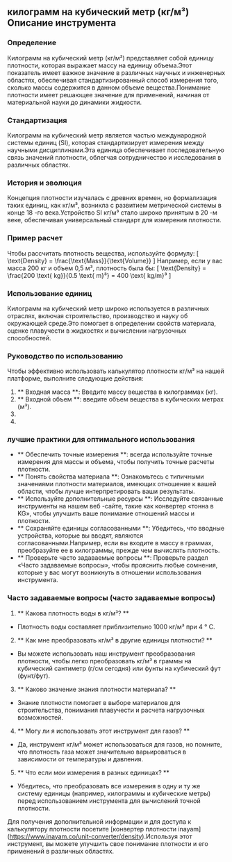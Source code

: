 ## килограмм на кубический метр (кг/м³) Описание инструмента

### Определение
Килограмм на кубический метр (кг/м³) представляет собой единицу плотности, которая выражает массу на единицу объема.Этот показатель имеет важное значение в различных научных и инженерных областях, обеспечивая стандартизированный способ измерения того, сколько массы содержится в данном объеме вещества.Понимание плотности имеет решающее значение для применений, начиная от материальной науки до динамики жидкости.

### Стандартизация
Килограмм на кубический метр является частью международной системы единиц (SI), которая стандартизирует измерения между научными дисциплинами.Эта единица обеспечивает последовательную связь значений плотности, облегчая сотрудничество и исследования в различных областях.

### История и эволюция
Концепция плотности изучалась с древних времен, но формализация таких единиц, как кг/м³, возникла с развитием метрической системы в конце 18 -го века.Устройство SI кг/м³ стало широко принятым в 20 -м веке, обеспечивая универсальный стандарт для измерения плотности.

### Пример расчет
Чтобы рассчитать плотность вещества, используйте формулу:
\[ \text{Density} = \frac{\text{Mass}}{\text{Volume}} \]
Например, если у вас масса 200 кг и объем 0,5 м³, плотность была бы:
\[ \text{Density} = \frac{200 \text{ kg}}{0.5 \text{ m}³} = 400 \text{ kg/m}³ \]

### Использование единиц
Килограмм на кубический метр широко используется в различных отраслях, включая строительство, производство и науку об окружающей среде.Это помогает в определении свойств материала, оценке плавучести в жидкостях и вычислении нагрузочных способностей.

### Руководство по использованию
Чтобы эффективно использовать калькулятор плотности кг/м³ на нашей платформе, выполните следующие действия:
1. ** Входная масса **: Введите массу вещества в килограммах (кг).
2. ** Входной объем **: введите объем вещества в кубических метрах (м³).
3.
4.

### лучшие практики для оптимального использования
- ** Обеспечить точные измерения **: всегда используйте точные измерения для массы и объема, чтобы получить точные расчеты плотности.
- ** Понять свойства материала **: Ознакомьтесь с типичными значениями плотности материалов, имеющих отношение к вашей области, чтобы лучше интерпретировать ваши результаты.
- ** Используйте дополнительные ресурсы **: Исследуйте связанные инструменты на нашем веб -сайте, такие как конвертер «тонна в KG», чтобы улучшить ваше понимание отношений массы и плотности.
- ** Сохраняйте единицы согласованными **: Убедитесь, что вводные устройства, которые вы вводят, являются согласованными.Например, если вы входите в массу в граммах, преобразуйте ее в килограммы, прежде чем вычислять плотность.
- ** Проверьте часто задаваемые вопросы **: Проверьте раздел «Часто задаваемые вопросы», чтобы прояснить любые сомнения, которые у вас могут возникнуть в отношении использования инструмента.

### Часто задаваемые вопросы (часто задаваемые вопросы)

1. ** Какова плотность воды в кг/м³? **
- Плотность воды составляет приблизительно 1000 кг/м³ при 4 ° C.

2. ** Как мне преобразовать кг/м³ в другие единицы плотности? **
- Вы можете использовать наш инструмент преобразования плотности, чтобы легко преобразовать кг/м³ в граммы на кубический сантиметр (г/см сегодня) или фунты на кубический фут (фунт/фут).

3. ** Каково значение знания плотности материала? **
- Знание плотности помогает в выборе материалов для строительства, понимания плавучести и расчета нагрузочных возможностей.

4. ** Могу ли я использовать этот инструмент для газов? **
- Да, инструмент кг/м³ может использоваться для газов, но помните, что плотность газа может значительно варьироваться в зависимости от температуры и давления.

5. ** Что если мои измерения в разных единицах? **
- Убедитесь, что преобразовать все измерения в одну и ту же систему единицы (например, килограммы и кубические метры) перед использованием инструмента для вычислений точной плотности.

Для получения дополнительной информации и для доступа к калькулятору плотности посетите [конвертер плотности inayam] (https://www.inayam.co/unit-converter/density).Используя этот инструмент, вы можете улучшить свое понимание плотности и его применений в различных областях.